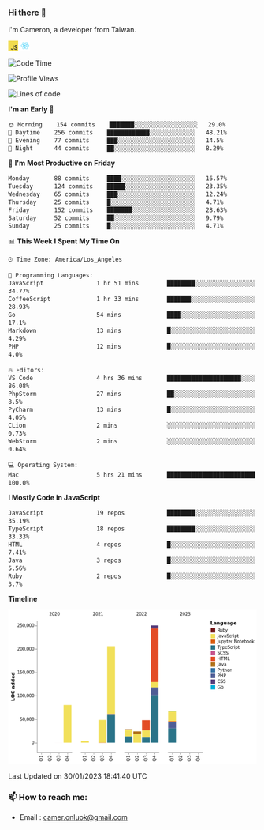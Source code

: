 ### Hi there 👋

I'm Cameron, a developer from Taiwan.


<code><img height="20" src="https://raw.githubusercontent.com/github/explore/80688e429a7d4ef2fca1e82350fe8e3517d3494d/topics/javascript/javascript.png"></code>
<code><img height="20" src="https://raw.githubusercontent.com/github/explore/80688e429a7d4ef2fca1e82350fe8e3517d3494d/topics/react/react.png"></code>



<!--START_SECTION:waka-->
![Code Time](http://img.shields.io/badge/Code%20Time-719%20hrs%2051%20mins-blue)

![Profile Views](http://img.shields.io/badge/Profile%20Views-1-blue)

![Lines of code](https://img.shields.io/badge/From%20Hello%20World%20I%27ve%20Written-756%20Thousand%20lines%20of%20code-blue)

**I'm an Early 🐤** 

```text
🌞 Morning    154 commits    ███████░░░░░░░░░░░░░░░░░░   29.0% 
🌆 Daytime    256 commits    ████████████░░░░░░░░░░░░░   48.21% 
🌃 Evening    77 commits     ███░░░░░░░░░░░░░░░░░░░░░░   14.5% 
🌙 Night      44 commits     ██░░░░░░░░░░░░░░░░░░░░░░░   8.29%

```
📅 **I'm Most Productive on Friday** 

```text
Monday       88 commits     ████░░░░░░░░░░░░░░░░░░░░░   16.57% 
Tuesday      124 commits    █████░░░░░░░░░░░░░░░░░░░░   23.35% 
Wednesday    65 commits     ███░░░░░░░░░░░░░░░░░░░░░░   12.24% 
Thursday     25 commits     █░░░░░░░░░░░░░░░░░░░░░░░░   4.71% 
Friday       152 commits    ███████░░░░░░░░░░░░░░░░░░   28.63% 
Saturday     52 commits     ██░░░░░░░░░░░░░░░░░░░░░░░   9.79% 
Sunday       25 commits     █░░░░░░░░░░░░░░░░░░░░░░░░   4.71%

```


📊 **This Week I Spent My Time On** 

```text
⌚︎ Time Zone: America/Los_Angeles

💬 Programming Languages: 
JavaScript               1 hr 51 mins        ████████░░░░░░░░░░░░░░░░░   34.77% 
CoffeeScript             1 hr 33 mins        ███████░░░░░░░░░░░░░░░░░░   28.93% 
Go                       54 mins             ████░░░░░░░░░░░░░░░░░░░░░   17.1% 
Markdown                 13 mins             █░░░░░░░░░░░░░░░░░░░░░░░░   4.29% 
PHP                      12 mins             █░░░░░░░░░░░░░░░░░░░░░░░░   4.0%

🔥 Editors: 
VS Code                  4 hrs 36 mins       █████████████████████░░░░   86.08% 
PhpStorm                 27 mins             ██░░░░░░░░░░░░░░░░░░░░░░░   8.5% 
PyCharm                  13 mins             █░░░░░░░░░░░░░░░░░░░░░░░░   4.05% 
CLion                    2 mins              ░░░░░░░░░░░░░░░░░░░░░░░░░   0.73% 
WebStorm                 2 mins              ░░░░░░░░░░░░░░░░░░░░░░░░░   0.64%

💻 Operating System: 
Mac                      5 hrs 21 mins       █████████████████████████   100.0%

```

**I Mostly Code in JavaScript** 

```text
JavaScript               19 repos            ████████░░░░░░░░░░░░░░░░░   35.19% 
TypeScript               18 repos            ████████░░░░░░░░░░░░░░░░░   33.33% 
HTML                     4 repos             █░░░░░░░░░░░░░░░░░░░░░░░░   7.41% 
Java                     3 repos             █░░░░░░░░░░░░░░░░░░░░░░░░   5.56% 
Ruby                     2 repos             █░░░░░░░░░░░░░░░░░░░░░░░░   3.7%

```


**Timeline**

![Chart not found](https://raw.githubusercontent.com/camer0nluo/camer0nluo/main/charts/bar_graph.png) 


 Last Updated on 30/01/2023 18:41:40 UTC
<!--END_SECTION:waka-->

### 📫 How to reach me:
- Email : camer.onluok@gmail.com
